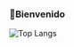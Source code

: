 <h3>👋Bienvenido</h3>


![Top Langs](https://github-readme-stats.vercel.app/api/top-langs/?username=jit87&langs_count=8&layout=compact&locale=es)
